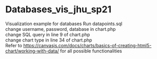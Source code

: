 # Databases_vis_jhu_sp21
Visualization example for databases 
Run datapoints.sql  
change username, password, database in chart.php  
change SQL query in line 9 of chart.php  
change chart type in line 34 of chart.php  
Refer to https://canvasjs.com/docs/charts/basics-of-creating-html5-chart/working-with-data/ for all possible functionalities
